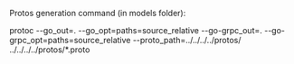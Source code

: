 ﻿Protos generation command (in models folder):

protoc --go_out=. --go_opt=paths=source_relative --go-grpc_out=. --go-grpc_opt=paths=source_relative --proto_path=../../../../protos/  ../../../../protos/*.proto